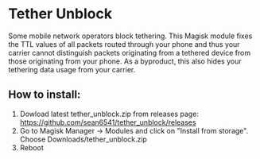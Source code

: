 # Tether Unblock

Some mobile network operators block tethering. This Magisk module fixes the TTL values of all packets routed through your phone and thus your carrier cannot distinguish packets originating from a tethered device from those originating from your phone. As a byproduct, this also hides your tethering data usage from your carrier.

## How to install:

1. Dowload latest tether_unblock.zip from releases page: https://github.com/sean6541/tether_unblock/releases
2. Go to Magisk Manager -> Modules and click on "Install from storage". Choose Downloads/tether_unblock.zip
3. Reboot
